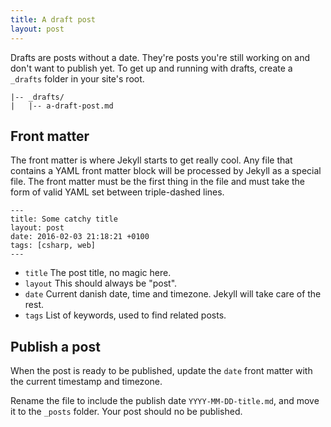 ```yaml
---
title: A draft post
layout: post
---
```

Drafts are posts without a date. They're posts you're still working on and don't want to publish yet. To get up and running with drafts, create a `_drafts` folder in your site's root.

```
|-- _drafts/
|   |-- a-draft-post.md
```

## Front matter

The front matter is where Jekyll starts to get really cool. Any file that contains a YAML front matter block will be processed by Jekyll as a special file. The front matter must be the first thing in the file and must take the form of valid YAML set between triple-dashed lines.

```
---
title: Some catchy title
layout: post
date: 2016-02-03 21:18:21 +0100
tags: [csharp, web]
---
```

- `title` The post title, no magic here.
- `layout` This should always be "post".
- `date` Current danish date, time and timezone. Jekyll will take care of the rest.
- `tags` List of keywords, used to find related posts.

## Publish a post

When the post is ready to be published, update the `date` front matter with the current timestamp and timezone.

Rename the file to include the publish date `YYYY-MM-DD-title.md`, and move it to the `_posts` folder. Your post should no be published.
